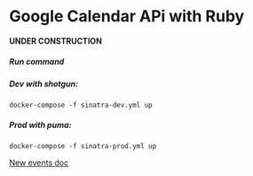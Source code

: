 # Google Calendar APi with Ruby

**UNDER CONSTRUCTION**

##### Run command

##### Dev with shotgun:

`docker-compose -f sinatra-dev.yml up`

##### Prod with puma:

`docker-compose -f sinatra-prod.yml up`


[New events doc](https://developers.google.com/google-apps/calendar/v3/reference/events/insert#examples)
